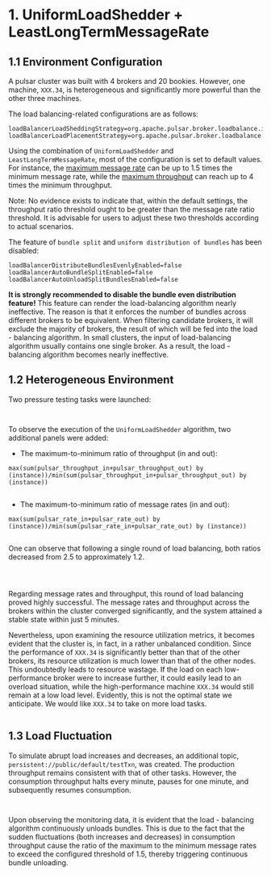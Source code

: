 # 1. UniformLoadShedder + LeastLongTermMessageRate

## 1.1 **Environment Configuration**

A pulsar cluster was built with 4 brokers and 20 bookies. However, one machine, `XXX.34`, is heterogeneous and significantly more powerful than the other three machines.

&#x20;

The load balancing-related configurations are as follows:

```
loadBalancerLoadSheddingStrategy=org.apache.pulsar.broker.loadbalance.impl.UniformLoadShedder
loadBalancerLoadPlacementStrategy=org.apache.pulsar.broker.loadbalance.impl.LeastLongTermMessageRate
```

Using the combination of `UniformLoadShedder` and `LeastLongTermMessageRate`, most of the configuration is set to default values. For instance, the [maximum message rate](../chapter-2-load-balancing-algorithm-principles-and-analysis-load-shedding-strategy/3.-uniformloadshedder.md#id-3.1-highest-and-lowest-loaded-brokers) can be up to 1.5 times the minimum message rate, while the [maximum throughput](../chapter-2-load-balancing-algorithm-principles-and-analysis-load-shedding-strategy/3.-uniformloadshedder.md#id-3.1-highest-and-lowest-loaded-brokers) can reach up to 4 times the minimum throughput.

Note: No evidence exists to indicate that, within the default settings, the throughput ratio threshold ought to be greater than the message rate ratio threshold. It is advisable for users to adjust these two thresholds according to actual scenarios.

&#x20;

The feature of `bundle split` and `uniform distribution of bundles` has been disabled:

```
loadBalancerDistributeBundlesEvenlyEnabled=false
loadBalancerAutoBundleSplitEnabled=false
loadBalancerAutoUnloadSplitBundlesEnabled=false
```

**It is strongly recommended to disable the bundle even distribution feature!** This feature can render the load-balancing algorithm nearly ineffective. The reason is that it enforces the number of bundles across different brokers to be equivalent. When filtering candidate brokers, it will exclude the majority of brokers, the result of which will be fed into the load - balancing algorithm. In small clusters, the input of load-balancing algorithm usually contains one single broker. As a result, the load - balancing algorithm becomes nearly ineffective.

&#x20;

## **1.2 Heterogeneous Environment**

Two pressure testing tasks were launched:

<figure><img src="../.gitbook/assets/image (1).png" alt=""><figcaption></figcaption></figure>

<figure><img src="../.gitbook/assets/image (1) (1).png" alt=""><figcaption></figcaption></figure>



To observe the execution of the `UniformLoadShedder` algorithm, two additional panels were added:

* The maximum-to-minimum ratio of throughput (in and out):

`max(sum(pulsar_throughput_in+pulsar_throughput_out) by (instance))/min(sum(pulsar_throughput_in+pulsar_throughput_out) by (instance))`

<figure><img src="../.gitbook/assets/image (2).png" alt=""><figcaption></figcaption></figure>

* The maximum-to-minimum ratio of message rates (in and out):

`max(sum(pulsar_rate_in+pulsar_rate_out) by (instance))/min(sum(pulsar_rate_in+pulsar_rate_out) by (instance))`

<figure><img src="../.gitbook/assets/image (3).png" alt=""><figcaption></figcaption></figure>

One can observe that following a single round of load balancing, both ratios decreased from 2.5 to approximately 1.2.





<figure><img src="../.gitbook/assets/image (4).png" alt=""><figcaption></figcaption></figure>

<figure><img src="../.gitbook/assets/image (5).png" alt=""><figcaption></figcaption></figure>

<figure><img src="../.gitbook/assets/image (6).png" alt=""><figcaption></figcaption></figure>

Regarding message rates and throughput, this round of load balancing proved highly successful. The message rates and throughput across the brokers within the cluster converged significantly, and the system attained a stable state within just 5 minutes.

&#x20;

Nevertheless, upon examining the resource utilization metrics, it becomes evident that the cluster is, in fact, in a rather unbalanced condition. Since the performance of `XXX.34` is significantly better than that of the other brokers, its resource utilization is much lower than that of the other nodes. This undoubtedly leads to resource wastage. If the load on each low-performance broker were to increase further, it could easily lead to an overload situation, while the high-performance machine `XXX.34` would still remain at a low load level. Evidently, this is not the optimal state we anticipate. We would like `XXX.34` to take on more load tasks.

<figure><img src="../.gitbook/assets/image (7).png" alt=""><figcaption></figcaption></figure>



## **1.3 Load Fluctuation**

To simulate abrupt load increases and decreases, an additional topic, `persistent://public/default/testTxn`, was created. The production throughput remains consistent with that of other tasks. However, the consumption throughput halts every minute, pauses for one minute, and subsequently resumes consumption.

<figure><img src="../.gitbook/assets/image (8).png" alt=""><figcaption></figcaption></figure>

<figure><img src="../.gitbook/assets/image (9).png" alt=""><figcaption></figcaption></figure>



Upon observing the monitoring data, it is evident that the load - balancing algorithm continuously unloads bundles. This is due to the fact that the sudden fluctuations (both increases and decreases) in consumption throughput cause the ratio of the maximum to the minimum message rates to exceed the configured threshold of 1.5, thereby triggering continuous bundle unloading.

<figure><img src="../.gitbook/assets/image (10).png" alt=""><figcaption></figcaption></figure>

<figure><img src="../.gitbook/assets/image (11).png" alt=""><figcaption></figcaption></figure>









